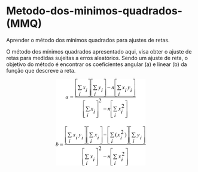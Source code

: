 # Metodo-dos-minimos-quadrados-(MMQ)
Aprender o método dos mínimos quadrados para ajustes de retas.


O método dos mínimos quadrados apresentado aqui, visa obter o ajuste de retas para medidas sujeitas a erros aleatórios.
Sendo um ajuste de reta, o objetivo do método é encontrar os coeficientes angular (a) e linear (b) da função que descreve a reta. 
  <p align="center">
  <img  src="Imagens/coeficientes.png">
</p>
